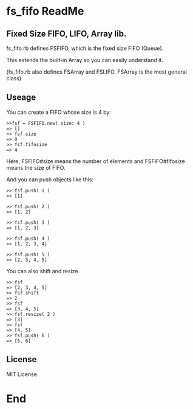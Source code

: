 # fs_fifo ReadMe

## Fixed Size FIFO, LIFO, Array lib.

fs_fifo.rb defines FSFIFO, which is the fixed size FIFO (Queue).

This extends the built-in Array so you can easily understand it.

(fs_fifo.rb also defines FSArray and FSLIFO. FSArray is the most general class)

## Useage

You can create a FIFO whose size is 4 by:

```
>>fsf = FSFIFO.new( size: 4 )
=> []
>> fsf.size
=> 0
>> fsf.fifosize
=> 4
```

Here, FSFIFO#size means the number of elements and FSFIFO#fifosize means the size of FIFO.

And you can push objects like this:

```
>> fsf.push( 1 )
=> [1]

>> fsf.push( 2 )
=> [1, 2]

>> fsf.push( 3 )
=> [1, 2, 3]

>> fsf.push( 4 )
=> [1, 2, 3, 4]

>> fsf.push( 5 )
=> [2, 3, 4, 5]
```

You can also shift and resize.

```
>> fsf
=> [2, 3, 4, 5]
>> fsf.shift
=> 2
>> fsf
=> [3, 4, 5]
>> fsf.resize( 2 )
=> [3]
>> fsf
=> [4, 5]
>> fsf.push( 6 )
=> [5, 6]
```


## License

MIT License.


# End
